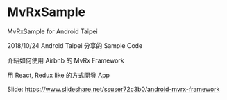 # MvRxSample
MvRxSample for Android Taipei

2018/10/24 Android Taipei 分享的 Sample Code  

介紹如何使用 Airbnb 的 MvRx Framework 

用 React, Redux like 的方式開發 App

Slide:
https://www.slideshare.net/ssuser72c3b0/android-mvrx-framework
